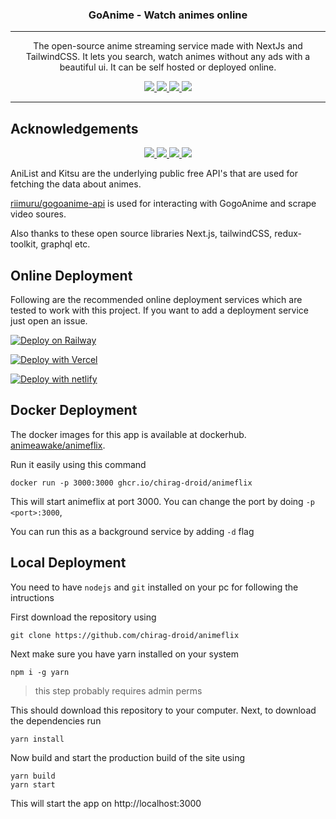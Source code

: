 <!-- PROJECT LOGO -->
<p align="center">
  <div align="center">
    <h3>GoAnime - Watch animes online</h3>
    <!-- REPOSITORY INFO BADGES -->
  </div>

  <hr />

  <p align="center">
    The open-source anime streaming service made with NextJs and TailwindCSS. It lets you search, watch animes without any ads with a beautiful ui. It can be self hosted or deployed online.
  </p>
</p>

<!-- DEPENDENCY BADGES -->
<p align="center">
  <a href="https://nextjs.org">
    <img src="https://img.shields.io/github/package-json/dependency-version/chirag-droid/animeflix/next?filename=frontend/package.json&color=fff&labelColor=000&logo=nextdotjs&style=flat-square">
  </a>
  <a href="https://17.reactjs.org/">
    <img src="https://img.shields.io/github/package-json/dependency-version/chirag-droid/animeflix/react?filename=frontend/package.json&color=5fd9fb&logo=react&labelColor=222435&style=flat-square">
  </a>
  <a href="https://redux-toolkit.js.org/">
    <img src="https://img.shields.io/github/package-json/dependency-version/chirag-droid/animeflix/@reduxjs/toolkit?filename=frontend/package.json&label=redux-toolkit&color=593d88&logo=redux&labelColor=242526&style=flat-square&logoColor=b58bf7">
  </a>
  <a href="https://tailwindcss.com/">
    <img src="https://img.shields.io/github/package-json/dependency-version/chirag-droid/animeflix/dev/tailwindcss?filename=frontend/package.json&color=37b8f1&logo=tailwindcss&labelColor=0b1120&style=flat-square&logoColor=38bdf8">
  </a>
</p>

<hr/>

## Acknowledgements

<!-- API INFO -->
<p align="center">
  <a href="https://graphql.com/">
    <img src="https://img.shields.io/github/package-json/dependency-version/chirag-droid/animeflix/graphql?filename=frontend/package.json&color=8080f2&labelColor=1a1c1e&logoColor=4b32c3&style=flat-square&logo=graphql">
  </a>
  <a href="https://github.com/riimuru/gogoanime/">
    <img src="https://img.shields.io/badge/riimuru/gogoanime-333.svg?style=flat-square">
  </a>
  <a href="https://anilist.co">
    <img src="https://img.shields.io/badge/AnList-222435.svg?logo=anilist&style=flat-square">
  </a>
  <a href="https://kitsu.io">
    <img src="https://img.shields.io/badge/Kitsu-402f3f.svg?logo=kitsu&style=flat-square">
  </a>
</p>

AniList and Kitsu are the underlying public free API's that are used for fetching the data about animes.

[riimuru/gogoanime-api](https://github.com/riimuru/gogoanime-api) is used for interacting with GogoAnime and scrape video soures.

Also thanks to these open source libraries Next.js, tailwindCSS, redux-toolkit, graphql etc.

## Online Deployment

Following are the recommended online deployment services which are tested to work with this project. If you want to add a deployment service just open an issue.

[![Deploy on Railway](https://railway.app/button.svg)](https://railway.app/new/template/NBfBbp?referralCode=km83_N)

[![Deploy with Vercel](https://vercel.com/button)](https://vercel.com/new/clone?repository-url=https://github.com/animeawake/animeflix/tree/main&project-name=animeflix&repo-name=animeflix&root-directory=frontend&build-command=cd%20../%20%26%26%20yarn%20build&install-command=cd%20../%20%26%26%20yarn%20install)

[![Deploy with netlify](https://www.netlify.com/img/deploy/button.svg)](https://app.netlify.com/start/deploy?repository=https://github.com/animeawake/animeflix)

## Docker Deployment

The docker images for this app is available at dockerhub. [animeawake/animeflix](https://hub.docker.com/repository/docker/animeawake/animeflix).

Run it easily using this command

```
docker run -p 3000:3000 ghcr.io/chirag-droid/animeflix
```

This will start animeflix at port 3000. You can change the port by doing `-p <port>:3000`,

You can run this as a background service by adding `-d` flag

## Local Deployment

You need to have `nodejs` and `git` installed on your pc for following the intructions

First download the repository using
```
git clone https://github.com/chirag-droid/animeflix
```

Next make sure you have yarn installed on your system
```
npm i -g yarn
```
> this step probably requires admin perms

This should download this repository to your computer. Next, to download the dependencies run
```
yarn install
```

Now build and start the production build of the site using
```
yarn build
yarn start
```

This will start the app on http://localhost:3000


